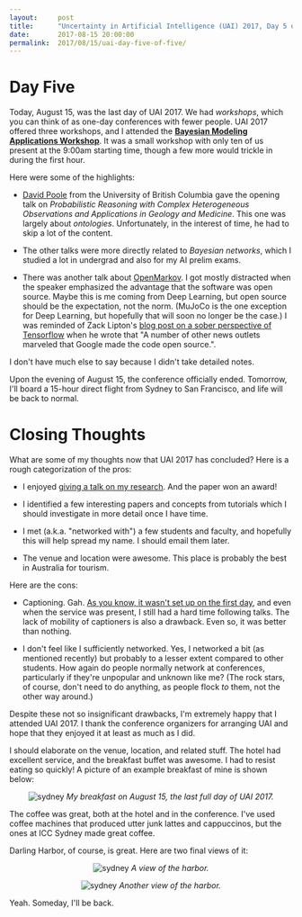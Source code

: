 ```yaml
---
layout:     post
title:      "Uncertainty in Artificial Intelligence (UAI) 2017, Day 5 of 5"
date:       2017-08-15 20:00:00
permalink:  2017/08/15/uai-day-five-of-five/
---
```


# Day Five

Today, August 15, was the last day of UAI 2017. We had *workshops*, which you
can think of as one-day conferences with fewer people. UAI 2017 offered three
workshops, and I attended the [**Bayesian Modeling Applications Workshop**][2].
It was a small workshop with only ten of us present at the 9:00am starting time,
though a few more would trickle in during the first hour.

Here were some of the highlights:

- [David Poole][1] from the University of British Columbia gave the opening talk
  on *Probabilistic Reasoning with Complex Heterogeneous Observations and
  Applications in Geology and Medicine*.  This one was largely about
  *ontologies*. Unfortunately, in the interest of time, he had to skip a lot of
  the content.

- The other talks were more directly related to *Bayesian networks*, which I
  studied a lot in undergrad and also for my AI prelim exams.

- There was another talk about [OpenMarkov][5]. I got mostly distracted when the
  speaker emphasized the advantage that the software was open source.  Maybe
  this is me coming from Deep Learning, but open source should be the
  expectation, not the norm. (MuJoCo is the one exception for Deep Learning, but
  hopefully that will soon no longer be the case.) I was reminded of Zack
  Lipton's [blog post on a sober perspective of Tensorflow][6] when he wrote
  that "A number of other news outlets marveled that Google made the code open
  source.".

I don't have much else to say because I didn't take detailed notes.

Upon the evening of August 15, the conference officially ended.  Tomorrow, I'll
board a 15-hour direct flight from Sydney to San Francisco, and life will be
back to normal.


# Closing Thoughts

What are some of my thoughts now that UAI 2017 has concluded? Here is a rough
categorization of the pros:

- I enjoyed [giving a talk on my research][3]. And the paper won an award!

- I identified a few interesting papers and concepts from tutorials which
  I should investigate in more detail once I have time.

- I met (a.k.a. "networked with") a few students and faculty, and hopefully this
  will help spread my name. I should email them later.

- The venue and location were awesome. This place is probably the best in
  Australia for tourism.

Here are the cons:

- Captioning. Gah. [As you know, it wasn't set up on the first day][4], and even
  when the service was present, I still had a hard time following talks. The
  lack of mobility of captioners is also a drawback. Even so, it was better than
  nothing.

- I don't feel like I sufficiently networked. Yes, I networked a bit (as
  mentioned recently) but probably to a lesser extent compared to other
  students. How again do people normally network at conferences, particularly if
  they're unpopular and unknown like me? (The rock stars, of course, don't need
  to do anything, as people flock *to* them, not the other way around.)

Despite these not so insignificant drawbacks, I'm extremely happy that I
attended UAI 2017. I thank the conference organizers for arranging UAI and hope
that they enjoyed it at least as much as I did.

I should elaborate on the venue, location, and related stuff. The hotel had
excellent service, and the breakfast buffet was awesome. I had to resist eating
so quickly! A picture of an example breakfast of mine is shown below:

<p style="text-align:center;"> 
<img src="{{site.url}}/assets/uai_2017/day5_breakfast.JPG" alt="sydney">
<i>
My breakfast on August 15, the last full day of UAI 2017.
</i>
</p>

The coffee was great, both at the hotel and in the conference. I've used coffee
machines that produced utter junk lattes and cappuccinos, but the ones at ICC
Sydney made great coffee.

Darling Harbor, of course, is great. Here are two final views of it:

<p style="text-align:center;"> 
<img src="{{site.url}}/assets/uai_2017/day5_harbor1.JPG" alt="sydney">
<i>
A view of the harbor.
</i>
</p>

<p style="text-align:center;"> 
<img src="{{site.url}}/assets/uai_2017/day5_harbor2.JPG" alt="sydney">
<i>
Another view of the harbor.
</i>
</p>

Yeah. Someday, I'll be back.

[1]:https://www.cs.ubc.ca/~poole/
[2]:http://bmaw2017.azurewebsites.net/
[3]:https://danieltakeshi.github.io/2017/08/15/uai-day-four-of-five/
[4]:https://danieltakeshi.github.io/2017/08/11/uai-2017-day-one-of-five/
[5]:http://www.openmarkov.org/
[6]:http://www.kdnuggets.com/2015/12/tensor-flow-terrific-deep-learning-library.html
